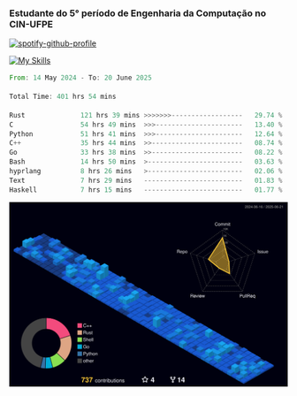 
### Estudante do 5° período de Engenharia da Computação no CIN-UFPE

[![spotify-github-profile](https://spotify-github-profile.kittinanx.com/api/view?uid=21nggge2ld354asa4l3xoze2q&cover_image=true&theme=novatorem&show_offline=false&background_color=000000&interchange=true&bar_color=53b14f&bar_color_cover=true)](https://github.com/kittinan/spotify-github-profile)


[![My Skills](https://skillicons.dev/icons?i=c,cpp,rust,py,java,neovim&theme=dark)](https://skillicons.dev)

<!--START_SECTION:waka-->

```rust
From: 14 May 2024 - To: 20 June 2025

Total Time: 401 hrs 54 mins

Rust              121 hrs 39 mins >>>>>>>------------------   29.74 %
C                 54 hrs 49 mins  >>>----------------------   13.40 %
Python            51 hrs 41 mins  >>>----------------------   12.64 %
C++               35 hrs 44 mins  >>-----------------------   08.74 %
Go                33 hrs 38 mins  >>-----------------------   08.22 %
Bash              14 hrs 50 mins  >------------------------   03.63 %
hyprlang          8 hrs 26 mins   >------------------------   02.06 %
Text              7 hrs 29 mins   -------------------------   01.83 %
Haskell           7 hrs 15 mins   -------------------------   01.77 %
```

<!--END_SECTION:waka-->

![](./profile-3d-contrib/profile-night-view.svg)
